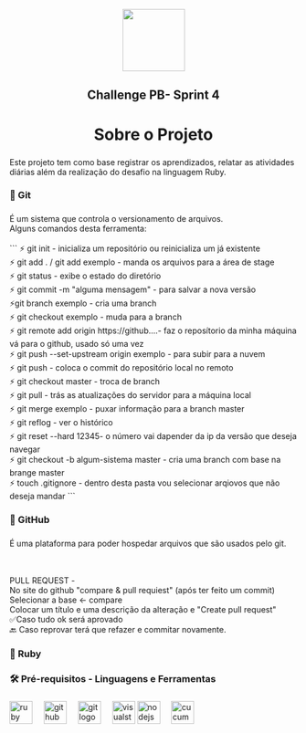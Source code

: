 ﻿<br clear="both">

<div align="center">
  <img height="109" src="https://portal.megabrasil.com.br/imagens/20211108_61893b11458eb.jpg"  />
</div>

###

<div align="center">
</div>

###

<h2 align="center">Challenge PB- Sprint 4</h2>

###

<h1 align="center">Sobre o Projeto</h1>

###

<p align="left">Este projeto tem como base registrar os aprendizados, relatar as atividades diárias além da realização do desafio na linguagem Ruby.</p>

###

<h3 align="left">🔴  Git</h3>

###

<p align="left">É um sistema que controla o versionamento de arquivos.  <br>Alguns comandos desta ferramenta:<br>
<br>
```
  ⚡ git init  - inicializa um repositório  ou reinicializa um já existente<br>⚡ git add .  / git add exemplo - manda os arquivos para a área de stage<br>⚡  git status  -  exibe o estado do diretório<br>⚡ git commit -m "alguma mensagem"  -  para salvar a nova versão<br>⚡git branch exemplo  -  cria uma branch <br>⚡ git checkout exemplo  -  muda para a branch<br>⚡ git remote add origin  https://github....-  faz o reposítorio da minha máquina vá para o github, usado só uma vez <br>⚡  git push --set-upstream origin exemplo  -  para subir para a nuvem<br>⚡ git push -  coloca o commit  do repositório local no remoto<br>⚡  git checkout master  -  troca de branch<br>⚡ git pull - trás as atualizações do servidor para a máquina local<br>⚡ git merge exemplo  -  puxar informação para a branch master<br>⚡ git reflog  -  ver o histórico<br>⚡  git reset --hard 12345- o número vai dapender da ip da versão que deseja navegar<br>⚡  git checkout -b algum-sistema master  -  cria uma branch com base na brange master<br>⚡  touch .gitignore  - dentro desta pasta vou selecionar arqiovos que não deseja mandar 
```


###

<h3 align="left">🔴  GitHub</h3>

###

<p align="left">É uma plataforma para poder hospedar arquivos que são usados pelo git.</p>
<br><br>
PULL REQUEST - <br>No site do github "compare & pull requiest" (após ter feito um commit)<br>Selecionar a base <- compare<br>Colocar um título e uma descrição da alteração e "Create pull request"<br>✅Caso tudo ok será aprovado<br>🔙 Caso reprovar terá que refazer e commitar novamente.</p>

###

<h3 align="left">🔴  Ruby</h3>

###

<h3 align="left">🛠 Pré-requisitos - Linguagens e Ferramentas</h3>

###

<div align="left">
  <img src="https://cdn.jsdelivr.net/gh/devicons/devicon/icons/ruby/ruby-plain-wordmark.svg" height="40" alt="ruby logo"  />
  <img width="12" />
  <img src="https://cdn.jsdelivr.net/gh/devicons/devicon/icons/github/github-original.svg" height="40" alt="github logo"  />
  <img width="12" />
  <img src="https://cdn.jsdelivr.net/gh/devicons/devicon/icons/git/git-original.svg" height="40" alt="git logo"  />
  <img width="12" />
  <img src="https://cdn.jsdelivr.net/gh/devicons/devicon/icons/visualstudio/visualstudio-plain.svg" height="40" alt="visualstudio logo"  />
  <img src="https://cdn.jsdelivr.net/gh/devicons/devicon/icons/nodejs/nodejs-original.svg" height="40" alt="nodejs logo"  />
  <img width="12" />
  <img src="https://cdn.jsdelivr.net/gh/devicons/devicon/icons/cucumber/cucumber-plain.svg" height="40" alt="cucumber logo"  />
</div>

###


###
